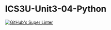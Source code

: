 # ICS3U-Unit3-04-Python
[![GitHub's Super Linter](https://github.com/Yiyun-Qin/ICS3U-Unit3-04-Python/workflows/GitHub's%20Super%20Linter/badge.svg)](https://github.com/Yiyun-Qin/ICS3U-Unit3-04-Python/actions)
